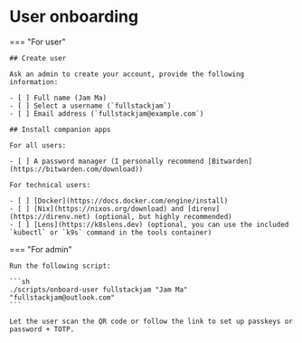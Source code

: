 # User onboarding

=== "For user"

    ## Create user

    Ask an admin to create your account, provide the following information:

    - [ ] Full name (Jam Ma)
    - [ ] Select a username (`fullstackjam`)
    - [ ] Email address (`fullstackjam@example.com`)

    ## Install companion apps

    For all users:

    - [ ] A password manager (I personally recommend [Bitwarden](https://bitwarden.com/download))

    For technical users:

    - [ ] [Docker](https://docs.docker.com/engine/install)
    - [ ] [Nix](https://nixos.org/download) and [direnv](https://direnv.net) (optional, but highly recommended)
    - [ ] [Lens](https://k8slens.dev) (optional, you can use the included `kubectl` or `k9s` command in the tools container)

=== "For admin"

    Run the following script:

    ```sh
    ./scripts/onboard-user fullstackjam "Jam Ma" "fullstackjam@outlook.com"
    ```

    Let the user scan the QR code or follow the link to set up passkeys or password + TOTP.
